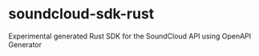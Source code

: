 # soundcloud-sdk-rust
Experimental generated Rust SDK for the SoundCloud API using OpenAPI Generator
